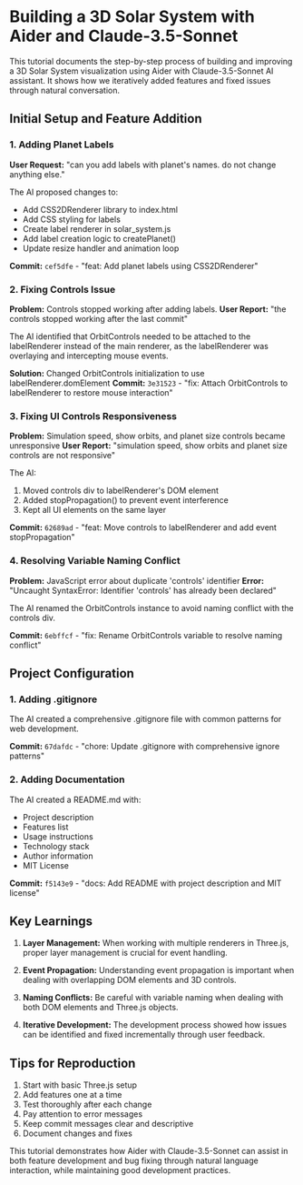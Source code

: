 # Building a 3D Solar System with Aider and Claude-3.5-Sonnet

This tutorial documents the step-by-step process of building and improving a 3D Solar System visualization using Aider with Claude-3.5-Sonnet AI assistant. It shows how we iteratively added features and fixed issues through natural conversation.

## Initial Setup and Feature Addition

### 1. Adding Planet Labels
**User Request:** "can you add labels with planet's names. do not change anything else."

The AI proposed changes to:
- Add CSS2DRenderer library to index.html
- Add CSS styling for labels
- Create label renderer in solar_system.js
- Add label creation logic to createPlanet()
- Update resize handler and animation loop

**Commit:** `cef5dfe` - "feat: Add planet labels using CSS2DRenderer"

### 2. Fixing Controls Issue
**Problem:** Controls stopped working after adding labels.
**User Report:** "the controls stopped working after the last commit"

The AI identified that OrbitControls needed to be attached to the labelRenderer instead of the main renderer, as the labelRenderer was overlaying and intercepting mouse events.

**Solution:** Changed OrbitControls initialization to use labelRenderer.domElement
**Commit:** `3e31523` - "fix: Attach OrbitControls to labelRenderer to restore mouse interaction"

### 3. Fixing UI Controls Responsiveness
**Problem:** Simulation speed, show orbits, and planet size controls became unresponsive
**User Report:** "simulation speed, show orbits and planet size controls are not responsive"

The AI:
1. Moved controls div to labelRenderer's DOM element
2. Added stopPropagation() to prevent event interference
3. Kept all UI elements on the same layer

**Commit:** `62689ad` - "feat: Move controls to labelRenderer and add event stopPropagation"

### 4. Resolving Variable Naming Conflict
**Problem:** JavaScript error about duplicate 'controls' identifier
**Error:** "Uncaught SyntaxError: Identifier 'controls' has already been declared"

The AI renamed the OrbitControls instance to avoid naming conflict with the controls div.

**Commit:** `6ebffcf` - "fix: Rename OrbitControls variable to resolve naming conflict"

## Project Configuration

### 1. Adding .gitignore
The AI created a comprehensive .gitignore file with common patterns for web development.

**Commit:** `67dafdc` - "chore: Update .gitignore with comprehensive ignore patterns"

### 2. Adding Documentation
The AI created a README.md with:
- Project description
- Features list
- Usage instructions
- Technology stack
- Author information
- MIT License

**Commit:** `f5143e9` - "docs: Add README with project description and MIT license"

## Key Learnings

1. **Layer Management:** When working with multiple renderers in Three.js, proper layer management is crucial for event handling.

2. **Event Propagation:** Understanding event propagation is important when dealing with overlapping DOM elements and 3D controls.

3. **Naming Conflicts:** Be careful with variable naming when dealing with both DOM elements and Three.js objects.

4. **Iterative Development:** The development process showed how issues can be identified and fixed incrementally through user feedback.

## Tips for Reproduction

1. Start with basic Three.js setup
2. Add features one at a time
3. Test thoroughly after each change
4. Pay attention to error messages
5. Keep commit messages clear and descriptive
6. Document changes and fixes

This tutorial demonstrates how Aider with Claude-3.5-Sonnet can assist in both feature development and bug fixing through natural language interaction, while maintaining good development practices.
